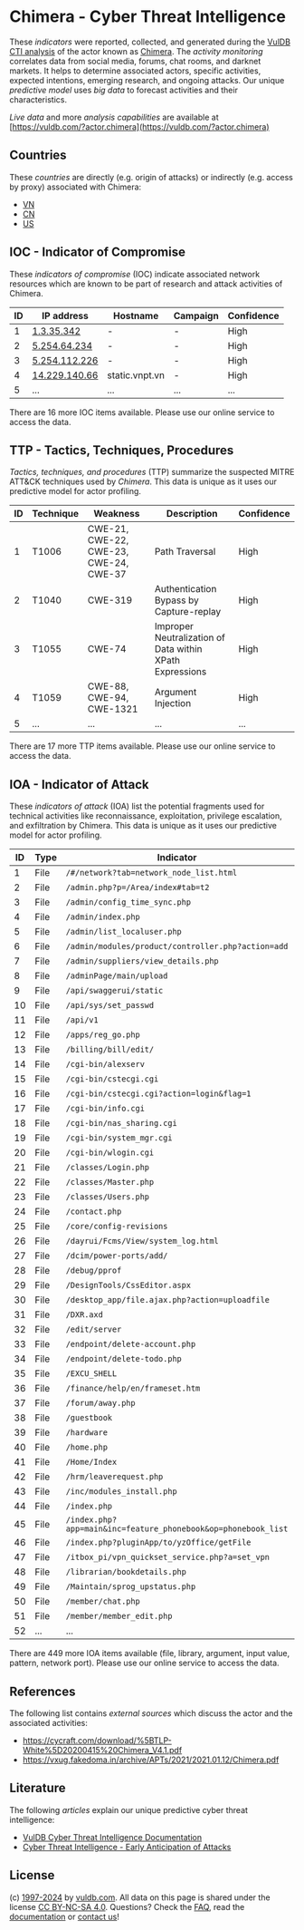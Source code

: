 # Chimera - Cyber Threat Intelligence

These _indicators_ were reported, collected, and generated during the [VulDB CTI analysis](https://vuldb.com/?kb.cti) of the actor known as [Chimera](https://vuldb.com/?actor.chimera). The _activity monitoring_ correlates data from social media, forums, chat rooms, and darknet markets. It helps to determine associated actors, specific activities, expected intentions, emerging research, and ongoing attacks. Our unique _predictive model_ uses _big data_ to forecast activities and their characteristics.

_Live data_ and more _analysis capabilities_ are available at [https://vuldb.com/?actor.chimera](https://vuldb.com/?actor.chimera)

## Countries

These _countries_ are directly (e.g. origin of attacks) or indirectly (e.g. access by proxy) associated with Chimera:

* [VN](https://vuldb.com/?country.vn)
* [CN](https://vuldb.com/?country.cn)
* [US](https://vuldb.com/?country.us)

## IOC - Indicator of Compromise

These _indicators of compromise_ (IOC) indicate associated network resources which are known to be part of research and attack activities of Chimera.

ID | IP address | Hostname | Campaign | Confidence
-- | ---------- | -------- | -------- | ----------
1 | [1.3.35.342](https://vuldb.com/?ip.1.3.35.342) | - | - | High
2 | [5.254.64.234](https://vuldb.com/?ip.5.254.64.234) | - | - | High
3 | [5.254.112.226](https://vuldb.com/?ip.5.254.112.226) | - | - | High
4 | [14.229.140.66](https://vuldb.com/?ip.14.229.140.66) | static.vnpt.vn | - | High
5 | ... | ... | ... | ...

There are 16 more IOC items available. Please use our online service to access the data.

## TTP - Tactics, Techniques, Procedures

_Tactics, techniques, and procedures_ (TTP) summarize the suspected MITRE ATT&CK techniques used by _Chimera_. This data is unique as it uses our predictive model for actor profiling.

ID | Technique | Weakness | Description | Confidence
-- | --------- | -------- | ----------- | ----------
1 | T1006 | CWE-21, CWE-22, CWE-23, CWE-24, CWE-37 | Path Traversal | High
2 | T1040 | CWE-319 | Authentication Bypass by Capture-replay | High
3 | T1055 | CWE-74 | Improper Neutralization of Data within XPath Expressions | High
4 | T1059 | CWE-88, CWE-94, CWE-1321 | Argument Injection | High
5 | ... | ... | ... | ...

There are 17 more TTP items available. Please use our online service to access the data.

## IOA - Indicator of Attack

These _indicators of attack_ (IOA) list the potential fragments used for technical activities like reconnaissance, exploitation, privilege escalation, and exfiltration by Chimera. This data is unique as it uses our predictive model for actor profiling.

ID | Type | Indicator | Confidence
-- | ---- | --------- | ----------
1 | File | `/#/network?tab=network_node_list.html` | High
2 | File | `/admin.php?p=/Area/index#tab=t2` | High
3 | File | `/admin/config_time_sync.php` | High
4 | File | `/admin/index.php` | High
5 | File | `/admin/list_localuser.php` | High
6 | File | `/admin/modules/product/controller.php?action=add` | High
7 | File | `/admin/suppliers/view_details.php` | High
8 | File | `/adminPage/main/upload` | High
9 | File | `/api/swaggerui/static` | High
10 | File | `/api/sys/set_passwd` | High
11 | File | `/api/v1` | Low
12 | File | `/apps/reg_go.php` | High
13 | File | `/billing/bill/edit/` | High
14 | File | `/cgi-bin/alexserv` | High
15 | File | `/cgi-bin/cstecgi.cgi` | High
16 | File | `/cgi-bin/cstecgi.cgi?action=login&flag=1` | High
17 | File | `/cgi-bin/info.cgi` | High
18 | File | `/cgi-bin/nas_sharing.cgi` | High
19 | File | `/cgi-bin/system_mgr.cgi` | High
20 | File | `/cgi-bin/wlogin.cgi` | High
21 | File | `/classes/Login.php` | High
22 | File | `/classes/Master.php` | High
23 | File | `/classes/Users.php` | High
24 | File | `/contact.php` | Medium
25 | File | `/core/config-revisions` | High
26 | File | `/dayrui/Fcms/View/system_log.html` | High
27 | File | `/dcim/power-ports/add/` | High
28 | File | `/debug/pprof` | Medium
29 | File | `/DesignTools/CssEditor.aspx` | High
30 | File | `/desktop_app/file.ajax.php?action=uploadfile` | High
31 | File | `/DXR.axd` | Medium
32 | File | `/edit/server` | Medium
33 | File | `/endpoint/delete-account.php` | High
34 | File | `/endpoint/delete-todo.php` | High
35 | File | `/EXCU_SHELL` | Medium
36 | File | `/finance/help/en/frameset.htm` | High
37 | File | `/forum/away.php` | High
38 | File | `/guestbook` | Medium
39 | File | `/hardware` | Medium
40 | File | `/home.php` | Medium
41 | File | `/Home/Index` | Medium
42 | File | `/hrm/leaverequest.php` | High
43 | File | `/inc/modules_install.php` | High
44 | File | `/index.php` | Medium
45 | File | `/index.php?app=main&inc=feature_phonebook&op=phonebook_list` | High
46 | File | `/index.php?pluginApp/to/yzOffice/getFile` | High
47 | File | `/itbox_pi/vpn_quickset_service.php?a=set_vpn` | High
48 | File | `/librarian/bookdetails.php` | High
49 | File | `/Maintain/sprog_upstatus.php` | High
50 | File | `/member/chat.php` | High
51 | File | `/member/member_edit.php` | High
52 | ... | ... | ...

There are 449 more IOA items available (file, library, argument, input value, pattern, network port). Please use our online service to access the data.

## References

The following list contains _external sources_ which discuss the actor and the associated activities:

* https://cycraft.com/download/%5BTLP-White%5D20200415%20Chimera_V4.1.pdf
* https://vxug.fakedoma.in/archive/APTs/2021/2021.01.12/Chimera.pdf

## Literature

The following _articles_ explain our unique predictive cyber threat intelligence:

* [VulDB Cyber Threat Intelligence Documentation](https://vuldb.com/?kb.cti)
* [Cyber Threat Intelligence - Early Anticipation of Attacks](https://www.scip.ch/en/?labs.20201022)

## License

(c) [1997-2024](https://vuldb.com/?kb.changelog) by [vuldb.com](https://vuldb.com/?kb.about). All data on this page is shared under the license [CC BY-NC-SA 4.0](https://creativecommons.org/licenses/by-nc-sa/4.0/). Questions? Check the [FAQ](https://vuldb.com/?kb.faq), read the [documentation](https://vuldb.com/?kb) or [contact us](https://vuldb.com/?contact)!
